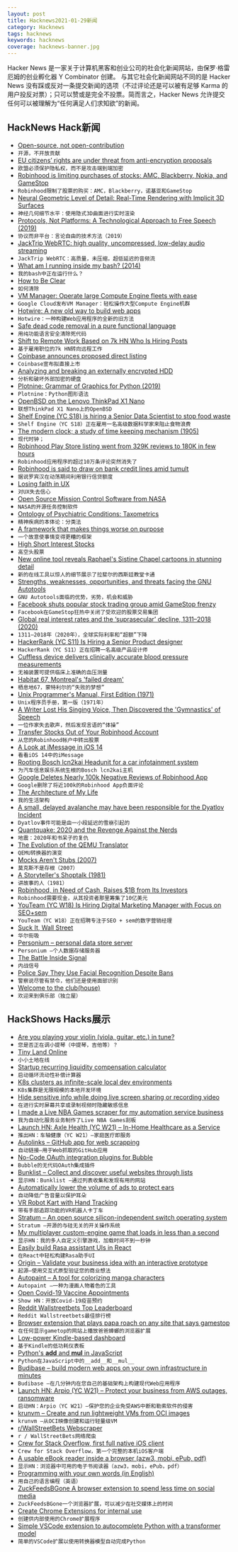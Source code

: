 ```yaml
---
layout: post
title: Hacknews2021-01-29新闻
category: Hacknews
tags: hacknews
keywords: hacknews
coverage: hacknews-banner.jpg
---
```


Hacker News 是一家关于计算机黑客和创业公司的社会化新闻网站，由保罗·格雷厄姆的创业孵化器 Y Combinator 创建。
与其它社会化新闻网站不同的是 Hacker News 没有踩或反对一条提交新闻的选项（不过评论还是可以被有足够 Karma 的用户投反对票）；只可以赞或是完全不投票。简而言之，Hacker News 允许提交任何可以被理解为“任何满足人们求知欲”的新闻。

## HackNews Hack新闻


- [Open-source, not open-contribution](https://github.com/benbjohnson/litestream#open-source-not-open-contribution)
- `开源，不开放贡献`
- [EU citizens’ rights are under threat from anti-encryption proposals](https://protonmail.com/blog/joint-statement-eu-encryption/)
- `欧盟必须保护隐私权，而不是攻击端到端加密`
- [Robinhood is limiting purchases of stocks: AMC, Blackberry, Nokia, and GameStop](https://twitter.com/KHOUStephanie/status/1354781130021609478)
- `Robinhood限制了股票的购买：AMC，Blackberry，诺基亚和GameStop`
- [Neural Geometric Level of Detail: Real-Time Rendering with Implicit 3D Surfaces](https://nv-tlabs.github.io/nglod/)
- `神经几何细节水平：使用隐式3D曲面进行实时渲染`
- [Protocols, Not Platforms: A Technological Approach to Free Speech (2019)](https://knightcolumbia.org/content/protocols-not-platforms-a-technological-approach-to-free-speech)
- `协议而非平台：言论自由的技术方法（2019）`
- [JackTrip WebRTC: high quality, uncompressed, low-delay audio streaming](https://github.com/JackTrip-webrtc/JackTrip-webrtc)
- `JackTrip WebRTC：高质量，未压缩，超低延迟的音频流`
- [What am I running inside my bash? (2014)](https://www.thanassis.space/bashheimer.html)
- `我的bash中正在运行什么？ `
- [How to Be Clear](https://gilest.org/2021/how-to-be-clear/)
- `如何清除`
- [VM Manager: Operate large Compute Engine fleets with ease](https://cloud.google.com/blog/products/compute/introducing-vm-manager)
- `Google Cloud发布VM Manager：轻松操作大型Compute Engine机群`
- [Hotwire: A new old way to build web apps](https://delitescere.medium.com/hotwire-html-over-the-wire-2c733487268c)
- `Hotwire：一种构建Web应用程序的全新的旧方法`
- [Safe dead code removal in a pure functional language](https://jfmengels.net/safe-dead-code-removal/)
- `用纯功能语言安全清除死代码`
- [Shift to Remote Work Based on 7k HN Who Is Hiring Posts](https://www.shinkim.io/posts/shift-to-remote-work-based-on-7-000-hacker-news-job-posts)
- `基于雇用职位的7k HN转向远程工作`
- [Coinbase announces proposed direct listing](https://blog.coinbase.com/coinbase-announces-proposed-direct-listing-3a52c4298ccc)
- `Coinbase宣布拟直接上市`
- [Analyzing and breaking an externally encrypted HDD](https://syscall.eu/blog/2018/03/12/aigo_part1/)
- `分析和破坏外部加密的硬盘`
- [Plotnine: Grammar of Graphics for Python (2019)](https://datascienceworkshops.com/blog/plotnine-grammar-of-graphics-for-python/)
- `Plotnine：Python图形语法`
- [OpenBSD on the Lenovo ThinkPad X1 Nano](https://jcs.org/2021/01/27/x1nano)
- `联想ThinkPad X1 Nano上的OpenBSD`
- [Shelf Engine (YC S18) is hiring a Senior Data Scientist to stop food waste](https://jobs.lever.co/shelfengine/ef1e1320-0a24-4343-8c51-abd83bbe2659)
- `Shelf Engine（YC S18）正在雇用一名高级数据科学家来阻止食物浪费`
- [The modern clock; a study of time keeping mechanism (1905)](https://archive.org/details/modernclockstudy00good/page/10/mode/2up)
- `现代时钟；`
- [Robinhood Play Store listing went from 329K reviews to 180K in few hours](https://play.google.com/store/apps/details?id=com.robinhood.android&showAllReviews=true&showAllReviews=true&1)
- `Robinhood应用程序的超过10万条评论突然消失了`
- [Robinhood is said to draw on bank credit lines amid tumult](https://www.bloomberg.com/news/articles/2021-01-28/robinhood-is-said-to-draw-on-credit-lines-from-banks-amid-tumult)
- `据说罗宾汉在动荡期间利用银行信贷额度`
- [Losing faith in UX](https://creativegood.com/blog/21/losing-faith-in-ux.html)
- `对UX失去信心`
- [Open Source Mission Control Software from NASA](https://nasa.github.io/openmct/)
- `NASA的开源任务控制软件`
- [Ontology of Psychiatric Conditions: Taxometrics](https://astralcodexten.substack.com/p/ontology-of-psychiatric-conditions)
- `精神疾病的本体论：分类法`
- [A framework that makes things worse on purpose](https://postmodernize.telnet.asia/)
- `一个故意使事情变得更糟的框架`
- [High Short Interest Stocks](https://www.highshortinterest.com/all/)
- `高空头股票`
- [New online tool reveals Raphael's Sistine Chapel cartoons in stunning detail](https://www.vam.ac.uk/articles/explore-the-raphael-cartoons#slideshow=3891&slide=0)
- `新的在线工具以惊人的细节展示了拉斐尔的西斯廷教堂卡通`
- [Strengths, weaknesses, opportunities, and threats facing the GNU Autotools](https://www.owlfolio.org/development/autoconf-swot/)
- `GNU Autotools面临的优势，劣势，机会和威胁`
- [Facebook shuts popular stock trading group amid GameStop frenzy](https://www.reuters.com/article/us-retail-trading-facebook-idUSKBN29X34P)
- `Facebook在GameStop狂热中关闭了受欢迎的股票交易集团`
- [Global real interest rates and the ‘suprasecular’ decline, 1311–2018 (2020)](https://www.bankofengland.co.uk/working-paper/2020/eight-centuries-of-global-real-interest-rates-r-g-and-the-suprasecular-decline-1311-2018)
- `1311–2018年（2020年），全球实际利率和“超额”下降`
- [HackerRank (YC S11) Is Hiring a Senior Product designer](https://boards.greenhouse.io/hackerrank/jobs/2447568?gh_jid=2447568)
- `HackerRank（YC S11）正在招聘一名高级产品设计师`
- [Cuffless device delivers clinically accurate blood pressure measurements](https://www.embedded.com/cuffless-device-delivers-clinically-accurate-blood-pressure-measurements/)
- `无袖装置可提供临床上准确的血压测量`
- [Habitat 67, Montreal's 'failed dream'](https://www.theguardian.com/cities/2015/may/13/habitat-67-montreal-expo-moshe-safdie-history-cities-50-buildings-day-35)
- `栖息地67，蒙特利尔的“失败的梦想”`
- [Unix Programmer's Manual, First Edition (1971)](https://www.bell-labs.com/usr/dmr/www/1stEdman.html)
- `Unix程序员手册，第一版（1971年）`
- [A Writer Lost His Singing Voice, Then Discovered the 'Gymnastics' of Speech](https://www.npr.org/sections/health-shots/2021/01/26/960495618/a-writer-lost-his-singing-voice-then-discovered-the-gymnastics-of-speech)
- `一位作家失去歌声，然后发现言语的“体操”`
- [Transfer Stocks Out of Your Robinhood Account](https://robinhood.com/us/en/support/articles/transfer-stocks-out-of-your-robinhood-account/)
- `从您的Robinhood帐户中转出股票`
- [A Look at iMessage in iOS 14](https://googleprojectzero.blogspot.com/2021/01/a-look-at-imessage-in-ios-14.html)
- `看看iOS 14中的iMessage`
- [Rooting Bosch lcn2kai Headunit for a car infotainment system](https://github.com/ea/bosch_headunit_root)
- `为汽车信息娱乐系统生根的Bosch lcn2kai主机`
- [Google Deletes Nearly 100k Negative Reviews of Robinhood App](https://www.theverge.com/2021/1/28/22255245/google-deleting-bad-robinhood-reviews-play-store)
- `Google删除了将近100k的Robinhood App负面评论`
- [The Architecture of My Life](https://blog.nntn.nl/architecture-of-my-life-2021)
- `我的生活架构`
- [A small, delayed avalanche may have been responsible for the Dyatlov Incident](https://www.nationalgeographic.com/science/2021/01/has-science-solved-history-greatest-adventure-mystery-dyatlov/)
- `Dyatlov事件可能是由一小段延迟的雪崩引起的`
- [Quantquake: 2020 and the Revenge Against the Nerds](https://rhsfinancial.com/2021/01/11/quantquake-2020-and-the-revenge-against-the-nerds/)
- `地震：2020年和书呆子的复仇`
- [The Evolution of the QEMU Translator](https://www.linaro.org/blog/the-evolution-of-the-qemu-translator/)
- `QEMU转换器的演变`
- [Mocks Aren't Stubs (2007)](https://martinfowler.com/articles/mocksArentStubs.html)
- `莫克斯不是存根（2007）`
- [A Storyteller's Shoptalk (1981)](https://archive.nytimes.com/www.nytimes.com/books/01/01/21/specials/carver-shoptalk.html)
- `讲故事的人（1981）`
- [Robinhood, in Need of Cash, Raises $1B from Its Investors](https://www.nytimes.com/2021/01/29/technology/robinhood-fundraising.html)
- `Robinhood需要现金，从其投资者那里筹集了10亿美元`
- [YouTeam (YC W18) Is Hiring Digital Marketing Manager with Focus on SEO+sem](https://www.workatastartup.com/jobs/41816)
- `YouTeam（YC W18）正在招聘专注于SEO + sem的数字营销经理`
- [Suck It, Wall Street](https://taibbi.substack.com/p/suck-it-wall-street)
- `华尔街吸`
- [Personium – personal data store server](https://personium.io/)
- `Personium –个人数据存储服务器`
- [The Battle Inside Signal](https://www.platformer.news/p/-the-battle-inside-signal?token=eyJ1c2VyX2lkIjo0MzQ3NzIsInBvc3RfaWQiOjMxODY4OTA3LCJfIjoibzJTMHAiLCJpYXQiOjE2MTE5MDI0MjcsImV4cCI6MTYxMTkwNjAyNywiaXNzIjoicHViLTc5NzYiLCJzdWIiOiJwb3N0LXJlYWN0aW9uIn0.L1J8hz-yIOsa3Xg56ClwjyeSoVcHkHPrzpJVG9hEFfE)
- `内战信号`
- [Police Say They Use Facial Recognition Despite Bans](https://themarkup.org/news/2021/01/28/police-say-they-can-use-facial-recognition-despite-bans)
- `警察说尽管有禁令，他们还是使用面部识别`
- [Welcome to the club(house)](https://thisweekintech.substack.com/p/welcome-to-the-clubhouse)
- `欢迎来到俱乐部（独立屋）`


## HackShows Hacks展示

- [ Are you playing your violin (viola, guitar, etc.) in tune?](https://ctrager.github.io/pitch.html)
- `您是否正在调小提琴（中提琴，吉他等）？`
- [ Tiny Land Online](https://github.com/tiny-devs/tiny-dungeon-online)
- `小小土地在线`
- [ Startup recurring liquidity compensation calculator](https://sacra.com/research/startup-recurring-liquidity-calculator/)
- `启动循环流动性补偿计算器`
- [ K8s clusters as infinite-scale local dev environments](https://www.getambassador.io/infinite-scale-development-environments/)
- `K8s集群是无限规模的本地开发环境`
- [ Hide sensitive info while doing live screen sharing or recording video](https://blurmypage.web.app)
- `在进行实时屏幕共享或录制视频时隐藏敏感信息`
- [ I made a Live NBA Games scraper for my automation service business](https://autotask.site/example_nba.html)
- `我为自动化服务业务制作了Live NBA Games刮板`
- [Launch HN: Axle Health (YC W21) – In-Home Healthcare as a Service](item?id=25930061)
- `推出HN：车轴健康（YC W21）–家庭医疗即服务`
- [ Autolinks – GitHub app for web scrapping](https://autolinks.launchaco.com/)
- `自动链接–用于Web抓取的GitHub应用`
- [ No-Code OAuth integration plugins for Bubble](item?id=25924934)
- `Bubble的无代码OAuth集成插件`
- [ Bunklist – Collect and discover useful websites through lists](https://bunklist.com)
- `显示HN：Bunklist –通过列表收集和发现有用的网站`
- [ Automatically lower the volume of ads to protect ears](https://play.google.com/store/apps/details?id=made.in.india.adfreemusic)
- `自动降低广告音量以保护耳朵`
- [ VR Robot Kart with Hand Tracking](https://github.com/magamig/vr-robot-kart)
- `带有手部追踪功能的VR机器人卡丁车`
- [ Stratum – An open source silicon-independent switch operating system](https://github.com/stratum/stratum)
- `Stratum –开源的与硅无关的开关操作系统`
- [ My multiplayer custom-engine game that loads in less than a second](http://vnav.io)
- `显示HN：我的多人自定义引擎游戏，加载时间不到一秒钟`
- [ Easily build Rasa assistant UIs in React](https://www.npmjs.com/package/react-rasa-assistant)
- `在React中轻松构建Rasa助手UI`
- [ Origin – Validate your business idea with an interactive prototype](https://origin-prototypes.com/)
- `起源–使用交互式原型验证您的商业想法`
- [ Autopaint – A tool for colorizing manga characters](https://creart.innovrepublic.com/)
- `Autopaint –一种为漫画人物着色的工具`
- [ Open Covid-19 Vaccine Appointments](https://getmyvaccine.org/)
- `Show HN：开放Covid-19疫苗预约`
- [ Reddit Wallstreetbets Top Leaderboard](https://stonks.news/wsb/summary/)
- `Reddit Wallstreetbets最佳排行榜`
- [ Browser extension that plays papa roach on any site that says gamestop](http://github.com/fanfare/lastresort)
- `在任何显示gametop的网站上播放爸爸蟑螂的浏览器扩展`
- [ Low-power Kindle-based dashboard](https://github.com/pascalw/kindle-dash)
- `基于Kindle的低功耗仪表板`
- [ Python's __add__ and __mul__ in JavaScript](https://github.com/nuchi/js_add_and_mul)
- `Python在JavaScript中的__add__和__mul__`
- [ Budibase – build modern web apps on your own infrastructure in minutes](https://github.com/Budibase/budibase)
- `Budibase –在几分钟内在您自己的基础架构上构建现代Web应用程序`
- [Launch HN: Arpio (YC W21) – Protect your business from AWS outages, ransomware](item?id=25941082)
- `启动HN：Arpio（YC W21）–保护您的企业免受AWS中断和勒索软件的侵害`
- [ krunvm – Create and run lightweight VMs from OCI images](https://github.com/slp/krunvm/)
- `krunvm –从OCI映像创建和运行轻量级VM`
- [ r/WallStreetBets Webscraper](https://github.com/rmcsqrd/yolo-scrape)
- `r / WallStreetBets网络爬虫`
- [ Crew for Stack Overflow, first full native iOS client](https://apps.apple.com/it/app/crew-for-stack-overflow/id1547171709?l=en)
- `Crew for Stack Overflow，第一个完整的本机iOS客户端`
- [ A usable eBook reader inside a browser (azw3, mobi, ePub, pdf)](https://www.loudreader.com)
- `显示HN：浏览器中可用的电子书阅读器（azw3，mobi，ePub，pdf）`
- [ Programming with your own words (in English)](item?id=25945567)
- `用自己的语言编程（英语）`
- [ ZuckFeedsBGone A browser extension to spend less time on social media](https://github.com/lawrencehook/ZuckFeedsBGone)
- `ZuckFeedsBGone一个浏览器扩展，可以减少在社交媒体上的时间`
- [ Create Chrome Extensions for internal use](https://extension.dev)
- `创建供内部使用的Chrome扩展程序`
- [ Simple VSCode extension to autocomplete Python with a transformer model](item?id=25952573)
- `简单的VSCode扩展以使用转换器模型自动完成Python`

